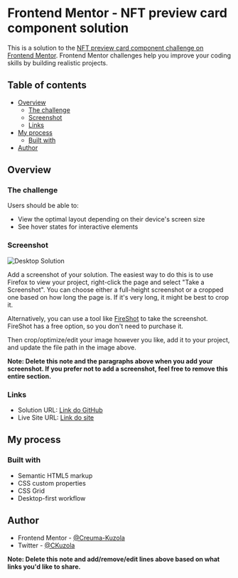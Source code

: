 # Frontend Mentor - NFT preview card component solution

This is a solution to the [NFT preview card component challenge on Frontend Mentor](https://www.frontendmentor.io/challenges/nft-preview-card-component-SbdUL_w0U). Frontend Mentor challenges help you improve your coding skills by building realistic projects. 

## Table of contents

- [Overview](#overview)
  - [The challenge](#the-challenge)
  - [Screenshot](#screenshot)
  - [Links](#links)
- [My process](#my-process)
  - [Built with](#built-with)
- [Author](#author)


## Overview

### The challenge

Users should be able to:

- View the optimal layout depending on their device's screen size
- See hover states for interactive elements

### Screenshot

![Desktop Solution](./desktop-solution.png)

Add a screenshot of your solution. The easiest way to do this is to use Firefox to view your project, right-click the page and select "Take a Screenshot". You can choose either a full-height screenshot or a cropped one based on how long the page is. If it's very long, it might be best to crop it.

Alternatively, you can use a tool like [FireShot](https://getfireshot.com/) to take the screenshot. FireShot has a free option, so you don't need to purchase it. 

Then crop/optimize/edit your image however you like, add it to your project, and update the file path in the image above.

**Note: Delete this note and the paragraphs above when you add your screenshot. If you prefer not to add a screenshot, feel free to remove this entire section.**

### Links

- Solution URL: [Link do GitHub](https://github.com/Creuma-Kuzola/NFT-card-preview)
- Live Site URL: [Link do site](https://card-preview-nft-creuma.netlify.app/)

## My process

### Built with

- Semantic HTML5 markup
- CSS custom properties
- CSS Grid
- Desktop-first workflow

## Author

- Frontend Mentor - [@Creuma-Kuzola](https://www.frontendmentor.io/profile/Creuma-Kuzola)
- Twitter - [@CKuzola](https://twitter.com/CKuzola)

**Note: Delete this note and add/remove/edit lines above based on what links you'd like to share.**

